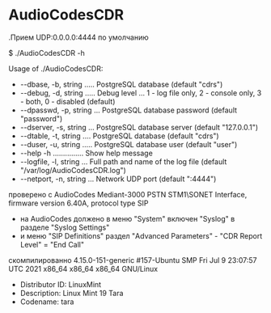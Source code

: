 # AudioCodesCDR

.Прием UDP:0.0.0.0:4444 по умолчанию

$ ./AudioCodesCDR -h

Usage of ./AudioCodesCDR:

* --dbase, -b, string ..... PostgreSQL database (default "cdrs")
* --debug, -d, string ..... Debug level ... 1 - log file only, 2 - console only, 3 - both, 0 - disabled (default)
* --dpasswd, -p, string ... PostgreSQL database password (default "password")
* --dserver, -s, string ... PostgreSQL database server  (default "127.0.0.1")
* --dtable, -t, string .... PostgreSQL database (default "cdrs")
* --duser, -u, string ..... PostgreSQL database user (default "user")
* --help -h ............... Show help message
* --logfile, -l, string ... Full path and name of the log file (default "/var/log/AudioCodesCDR.log")
* --netport, -n, string ... Network UDP port (default ":4444")


проверено с AudioCodes Mediant-3000 PSTN STM1\SONET Interface, firmware version 6.40A, protocol type SIP

- на AudioCodes должено в меню "System" включен "Syslog" в разделе "Syslog Settings"
- и меню "SIP Definitions" раздел "Advanced Parameters" - "CDR Report Level" = "End Call"


скомпилированно 4.15.0-151-generic #157-Ubuntu SMP Fri Jul 9 23:07:57 UTC 2021 x86\_64 x86\_64 x86\_64 GNU/Linux
- Distributor ID: LinuxMint
- Description:    Linux Mint 19 Tara
- Codename:       tara


